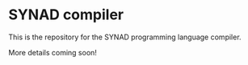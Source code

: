 # SYNAD compiler

This is the repository for the SYNAD programming language compiler.

More details coming soon!
